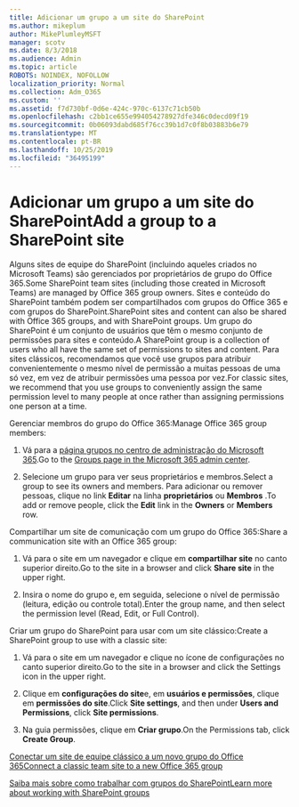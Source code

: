```yaml
---
title: Adicionar um grupo a um site do SharePoint
ms.author: mikeplum
author: MikePlumleyMSFT
manager: scotv
ms.date: 8/3/2018
ms.audience: Admin
ms.topic: article
ROBOTS: NOINDEX, NOFOLLOW
localization_priority: Normal
ms.collection: Adm_O365
ms.custom: ''
ms.assetid: f7d730bf-0d6e-424c-970c-6137c71cb50b
ms.openlocfilehash: c2bb1ce655e994054278927dfe346c0decd09f19
ms.sourcegitcommit: 0b06093dabd685f76cc39b1d7c0f8b03883b6e79
ms.translationtype: MT
ms.contentlocale: pt-BR
ms.lasthandoff: 10/25/2019
ms.locfileid: "36495199"
---
```

# <a name="add-a-group-to-a-sharepoint-site"></a><span data-ttu-id="6819f-102">Adicionar um grupo a um site do SharePoint</span><span class="sxs-lookup"><span data-stu-id="6819f-102">Add a group to a SharePoint site</span></span>

<span data-ttu-id="6819f-103">Alguns sites de equipe do SharePoint (incluindo aqueles criados no Microsoft Teams) são gerenciados por proprietários de grupo do Office 365.</span><span class="sxs-lookup"><span data-stu-id="6819f-103">Some SharePoint team sites (including those created in Microsoft Teams) are managed by Office 365 group owners.</span></span> <span data-ttu-id="6819f-104">Sites e conteúdo do SharePoint também podem ser compartilhados com grupos do Office 365 e com grupos do SharePoint.</span><span class="sxs-lookup"><span data-stu-id="6819f-104">SharePoint sites and content can also be shared with Office 365 groups, and with SharePoint groups.</span></span> <span data-ttu-id="6819f-105">Um grupo do SharePoint é um conjunto de usuários que têm o mesmo conjunto de permissões para sites e conteúdo.</span><span class="sxs-lookup"><span data-stu-id="6819f-105">A SharePoint group is a collection of users who all have the same set of permissions to sites and content.</span></span> <span data-ttu-id="6819f-106">Para sites clássicos, recomendamos que você use grupos para atribuir convenientemente o mesmo nível de permissão a muitas pessoas de uma só vez, em vez de atribuir permissões uma pessoa por vez.</span><span class="sxs-lookup"><span data-stu-id="6819f-106">For classic sites, we recommend that you use groups to conveniently assign the same permission level to many people at once rather than assigning permissions one person at a time.</span></span>
  
<span data-ttu-id="6819f-107">Gerenciar membros do grupo do Office 365:</span><span class="sxs-lookup"><span data-stu-id="6819f-107">Manage Office 365 group members:</span></span>
  
1. <span data-ttu-id="6819f-108">Vá para a [página grupos no centro de administração do Microsoft 365](https://portal.office.com/adminportal/home#/groups).</span><span class="sxs-lookup"><span data-stu-id="6819f-108">Go to the [Groups page in the Microsoft 365 admin center](https://portal.office.com/adminportal/home#/groups).</span></span>
    
2. <span data-ttu-id="6819f-109">Selecione um grupo para ver seus proprietários e membros.</span><span class="sxs-lookup"><span data-stu-id="6819f-109">Select a group to see its owners and members.</span></span> <span data-ttu-id="6819f-110">Para adicionar ou remover pessoas, clique no link **Editar** na linha **proprietários** ou **Membros** .</span><span class="sxs-lookup"><span data-stu-id="6819f-110">To add or remove people, click the **Edit** link in the **Owners** or **Members** row.</span></span> 
    
<span data-ttu-id="6819f-111">Compartilhar um site de comunicação com um grupo do Office 365:</span><span class="sxs-lookup"><span data-stu-id="6819f-111">Share a communication site with an Office 365 group:</span></span>
  
1. <span data-ttu-id="6819f-112">Vá para o site em um navegador e clique em **compartilhar site** no canto superior direito.</span><span class="sxs-lookup"><span data-stu-id="6819f-112">Go to the site in a browser and click **Share site** in the upper right.</span></span> 
    
2. <span data-ttu-id="6819f-113">Insira o nome do grupo e, em seguida, selecione o nível de permissão (leitura, edição ou controle total).</span><span class="sxs-lookup"><span data-stu-id="6819f-113">Enter the group name, and then select the permission level (Read, Edit, or Full Control).</span></span>
    
<span data-ttu-id="6819f-114">Criar um grupo do SharePoint para usar com um site clássico:</span><span class="sxs-lookup"><span data-stu-id="6819f-114">Create a SharePoint group to use with a classic site:</span></span>
  
1. <span data-ttu-id="6819f-115">Vá para o site em um navegador e clique no ícone de configurações no canto superior direito.</span><span class="sxs-lookup"><span data-stu-id="6819f-115">Go to the site in a browser and click the Settings icon in the upper right.</span></span>
    
2. <span data-ttu-id="6819f-116">Clique em **configurações do site**e, em **usuários e permissões**, clique em **permissões do site**.</span><span class="sxs-lookup"><span data-stu-id="6819f-116">Click **Site settings**, and then under **Users and Permissions**, click **Site permissions**.</span></span>
    
3. <span data-ttu-id="6819f-117">Na guia permissões, clique em **Criar grupo**.</span><span class="sxs-lookup"><span data-stu-id="6819f-117">On the Permissions tab, click **Create Group**.</span></span>
    
[<span data-ttu-id="6819f-118">Conectar um site de equipe clássico a um novo grupo do Office 365</span><span class="sxs-lookup"><span data-stu-id="6819f-118">Connect a classic team site to a new Office 365 group</span></span>](https://go.microsoft.com/fwlink/?linkid=2008654)
  
[<span data-ttu-id="6819f-119">Saiba mais sobre como trabalhar com grupos do SharePoint</span><span class="sxs-lookup"><span data-stu-id="6819f-119">Learn more about working with SharePoint groups</span></span>](https://go.microsoft.com/fwlink/?linkid=874658)
  


